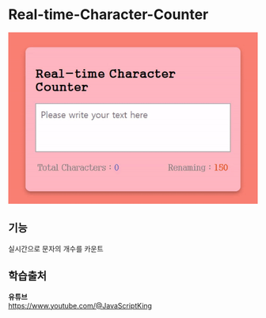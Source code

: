 # Real-time-Character-Counter
<img src="./image.gif">

## 기능 
 실시간으로 문자의 개수를 카운트  

## 학습출처
**유튜브**   
https://www.youtube.com/@JavaScriptKing    


